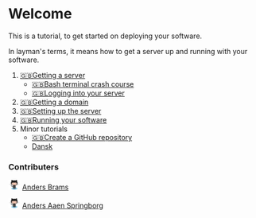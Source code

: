 # Welcome
This is a tutorial, to get started on deploying your software.

In layman's terms, it means how to get a server up and running with your software.

1. [🇬🇧Getting a server](getting_a_server)
    - [🇬🇧Bash terminal crash course](terminal)
    - [🇬🇧Logging into your server](server_logon)
2. [🇬🇧Getting a domain](domain)
3. [🇬🇧Setting up the server](getting_a_server)
4. [🇬🇧Running your software](simple_html)
5. Minor tutorials
    - [🇬🇧Create a GitHub repository](git)
    - [Dansk](dansk)
    

### Contributers
[<img src="assets/Octocat.png" height=20px>](https://github.com/Minibrams) 
[Anders Brams](https://www.linkedin.com/in/anders-brams-b135985a/ "Linkedin Page")

[<img src="assets/Octocat.png" height=20px>](https://github.com/AndersSpringborg) 
[Anders Aaen Springborg](https://www.linkedin.com/in/anders-aaen-springborg/ "Linkedin Page")
